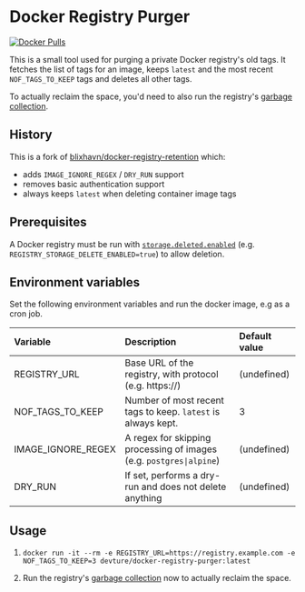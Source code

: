 # Docker Registry Purger

[![Docker Pulls](https://img.shields.io/docker/pulls/devture/docker-registry-purger.svg)](https://hub.docker.com/r/devture/docker-registry-purger/)

This is a small tool used for purging a private Docker registry's old tags. It fetches the list of tags for an image, keeps `latest` and the most recent `NOF_TAGS_TO_KEEP` tags and deletes all other tags.

To actually reclaim the space, you'd need to also run the registry's [garbage collection](https://docs.docker.com/registry/garbage-collection/#run-garbage-collection).


## History

This is a fork of [blixhavn/docker-registry-retention](https://github.com/blixhavn/docker-registry-retention) which:

- adds `IMAGE_IGNORE_REGEX` / `DRY_RUN` support
- removes basic authentication support
- always keeps `latest` when deleting container image tags


## Prerequisites

A Docker registry must be run with [`storage.deleted.enabled`](https://docs.docker.com/registry/configuration/#delete) (e.g. `REGISTRY_STORAGE_DELETE_ENABLED=true`) to allow deletion.


## Environment variables

Set the following environment variables and run the docker image, e.g as a cron job.

|**Variable**         | **Description**                                                    | **Default value**|
|:--------------------|:-------------------------------------------------------------------|:-----------------|
|REGISTRY_URL         |Base URL of the registry, with protocol (e.g. https://)             | (undefined)      |
|NOF_TAGS_TO_KEEP     |Number of most recent tags to keep. `latest` is always kept.        | 3                |
|IMAGE_IGNORE_REGEX   |A regex for skipping processing of images (e.g. `postgres\|alpine`) | (undefined)      |
|DRY_RUN              |If set, performs a dry-run and does not delete anything             | (undefined)      |


## Usage

1. `docker run -it --rm -e REGISTRY_URL=https://registry.example.com -e NOF_TAGS_TO_KEEP=3 devture/docker-registry-purger:latest`

2. Run the registry's [garbage collection](https://docs.docker.com/registry/garbage-collection/#run-garbage-collection) now to actually reclaim the space.
